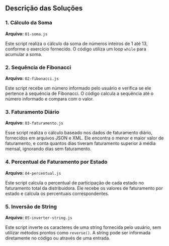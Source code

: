 
## Descrição das Soluções

### 1. **Cálculo da Soma**

**Arquivo:** `01-soma.js`

Este script realiza o cálculo da soma de números inteiros de 1 até 13, conforme o exercício fornecido. O código utiliza um loop `while` para acumular a soma.

### 2. **Sequência de Fibonacci**

**Arquivo:** `02-fibonacci.js`

Este script recebe um número informado pelo usuário e verifica se ele pertence à sequência de Fibonacci. O código calcula a sequência até o número informado e compara com o valor.

### 3. **Faturamento Diário**

**Arquivo:** `03-faturamento.js`

Esse script realiza o cálculo baseado nos dados de faturamento diário, fornecidos em arquivos JSON e XML. Ele encontra o menor e maior valor de faturamento, e conta quantos dias tiveram faturamento superior à média mensal, ignorando dias sem faturamento.

### 4. **Percentual de Faturamento por Estado**

**Arquivo:** `04-percentual.js`

Este script calcula o percentual de participação de cada estado no faturamento total da distribuidora. Ele recebe os valores de faturamento por estado e calcula os percentuais correspondentes.

### 5. **Inversão de String**

**Arquivo:** `05-inverter-string.js`

Este script inverte os caracteres de uma string fornecida pelo usuário, sem utilizar métodos prontos como `reverse()`. A string pode ser informada diretamente no código ou através de uma entrada.



